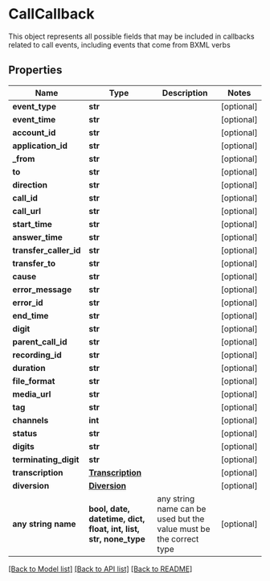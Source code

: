 # CallCallback

This object represents all possible fields that may be included in callbacks related to call events, including events that come from BXML verbs

## Properties
Name | Type | Description | Notes
------------ | ------------- | ------------- | -------------
**event_type** | **str** |  | [optional] 
**event_time** | **str** |  | [optional] 
**account_id** | **str** |  | [optional] 
**application_id** | **str** |  | [optional] 
**_from** | **str** |  | [optional] 
**to** | **str** |  | [optional] 
**direction** | **str** |  | [optional] 
**call_id** | **str** |  | [optional] 
**call_url** | **str** |  | [optional] 
**start_time** | **str** |  | [optional] 
**answer_time** | **str** |  | [optional] 
**transfer_caller_id** | **str** |  | [optional] 
**transfer_to** | **str** |  | [optional] 
**cause** | **str** |  | [optional] 
**error_message** | **str** |  | [optional] 
**error_id** | **str** |  | [optional] 
**end_time** | **str** |  | [optional] 
**digit** | **str** |  | [optional] 
**parent_call_id** | **str** |  | [optional] 
**recording_id** | **str** |  | [optional] 
**duration** | **str** |  | [optional] 
**file_format** | **str** |  | [optional] 
**media_url** | **str** |  | [optional] 
**tag** | **str** |  | [optional] 
**channels** | **int** |  | [optional] 
**status** | **str** |  | [optional] 
**digits** | **str** |  | [optional] 
**terminating_digit** | **str** |  | [optional] 
**transcription** | [**Transcription**](Transcription.md) |  | [optional] 
**diversion** | [**Diversion**](Diversion.md) |  | [optional] 
**any string name** | **bool, date, datetime, dict, float, int, list, str, none_type** | any string name can be used but the value must be the correct type | [optional]

[[Back to Model list]](../README.md#documentation-for-models) [[Back to API list]](../README.md#documentation-for-api-endpoints) [[Back to README]](../README.md)


